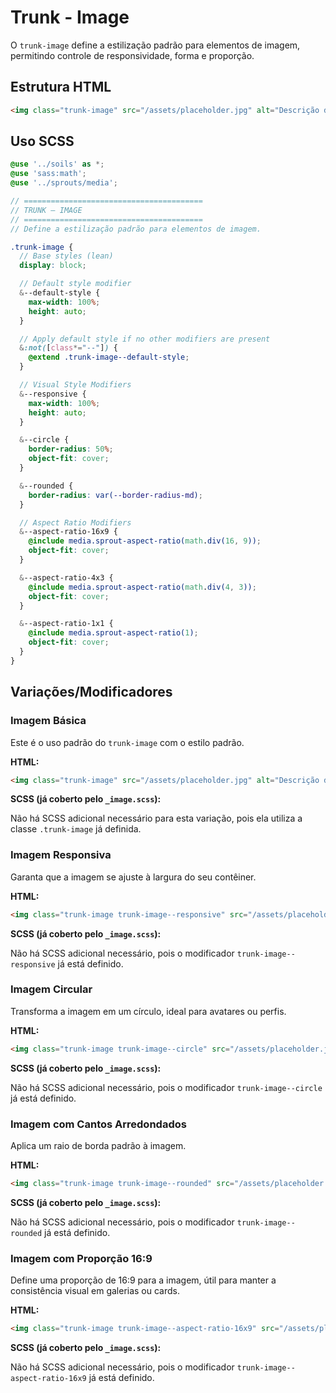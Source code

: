 # Trunk - Image

O `trunk-image` define a estilização padrão para elementos de imagem, permitindo controle de responsividade, forma e proporção.

## Estrutura HTML

```html
<img class="trunk-image" src="/assets/placeholder.jpg" alt="Descrição da Imagem" />
```

## Uso SCSS

```scss
@use '../soils' as *;
@use 'sass:math';
@use '../sprouts/media';

// ========================================
// TRUNK — IMAGE
// ========================================
// Define a estilização padrão para elementos de imagem.

.trunk-image {
  // Base styles (lean)
  display: block;

  // Default style modifier
  &--default-style {
    max-width: 100%;
    height: auto;
  }

  // Apply default style if no other modifiers are present
  &:not([class*="--"]) {
    @extend .trunk-image--default-style;
  }

  // Visual Style Modifiers
  &--responsive {
    max-width: 100%;
    height: auto;
  }

  &--circle {
    border-radius: 50%;
    object-fit: cover;
  }

  &--rounded {
    border-radius: var(--border-radius-md);
  }

  // Aspect Ratio Modifiers
  &--aspect-ratio-16x9 {
    @include media.sprout-aspect-ratio(math.div(16, 9));
    object-fit: cover;
  }

  &--aspect-ratio-4x3 {
    @include media.sprout-aspect-ratio(math.div(4, 3));
    object-fit: cover;
  }

  &--aspect-ratio-1x1 {
    @include media.sprout-aspect-ratio(1);
    object-fit: cover;
  }
}
```

## Variações/Modificadores

### Imagem Básica

Este é o uso padrão do `trunk-image` com o estilo padrão.

**HTML:**

```html
<img class="trunk-image" src="/assets/placeholder.jpg" alt="Descrição da Imagem" />
```

**SCSS (já coberto pelo `_image.scss`):**

Não há SCSS adicional necessário para esta variação, pois ela utiliza a classe `.trunk-image` já definida.

### Imagem Responsiva

Garanta que a imagem se ajuste à largura do seu contêiner.

**HTML:**

```html
<img class="trunk-image trunk-image--responsive" src="/assets/placeholder.jpg" alt="Descrição da Imagem" />
```

**SCSS (já coberto pelo `_image.scss`):**

Não há SCSS adicional necessário, pois o modificador `trunk-image--responsive` já está definido.

### Imagem Circular

Transforma a imagem em um círculo, ideal para avatares ou perfis.

**HTML:**

```html
<img class="trunk-image trunk-image--circle" src="/assets/placeholder.jpg" alt="Descrição da Imagem" />
```

**SCSS (já coberto pelo `_image.scss`):**

Não há SCSS adicional necessário, pois o modificador `trunk-image--circle` já está definido.

### Imagem com Cantos Arredondados

Aplica um raio de borda padrão à imagem.

**HTML:**

```html
<img class="trunk-image trunk-image--rounded" src="/assets/placeholder.jpg" alt="Descrição da Imagem" />
```

**SCSS (já coberto pelo `_image.scss`):**

Não há SCSS adicional necessário, pois o modificador `trunk-image--rounded` já está definido.

### Imagem com Proporção 16:9

Define uma proporção de 16:9 para a imagem, útil para manter a consistência visual em galerias ou cards.

**HTML:**

```html
<img class="trunk-image trunk-image--aspect-ratio-16x9" src="/assets/placeholder.jpg" alt="Descrição da Imagem" />
```

**SCSS (já coberto pelo `_image.scss`):**

Não há SCSS adicional necessário, pois o modificador `trunk-image--aspect-ratio-16x9` já está definido.
